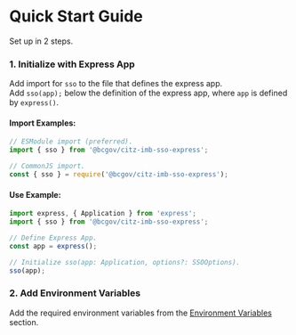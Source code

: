 # Quick Start Guide

Set up in 2 steps. 

### 1. Initialize with Express App 

Add import for `sso` to the file that defines the express app.  
Add `sso(app);` below the definition of the express app, where `app` is defined by `express()`.

#### Import Examples:

```JavaScript
// ESModule import (preferred).
import { sso } from '@bcgov/citz-imb-sso-express';

// CommonJS import.
const { sso } = require('@bcgov/citz-imb-sso-express');
```

#### Use Example:

```JavaScript
import express, { Application } from 'express';
import { sso } from '@bcgov/citz-imb-sso-express';

// Define Express App.
const app = express();

// Initialize sso(app: Application, options?: SSOOptions).
sso(app);
```

### 2. Add Environment Variables 

Add the required environment variables from the [Environment Variables](using-the-package/environment-variables.md) section.

